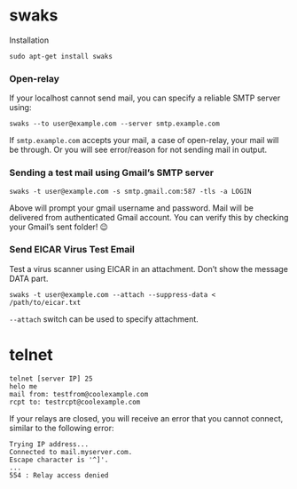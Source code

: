 # swaks

Installation
```
sudo apt-get install swaks
```

### Open-relay
If your localhost cannot send mail, you can specify a reliable SMTP server using:
```
swaks --to user@example.com --server smtp.example.com
```

If `smtp.example.com` accepts your mail, a case of open-relay, your mail will be through. Or you will see error/reason for not sending mail in output.

### Sending a test mail using Gmail’s SMTP server
```
swaks -t user@example.com -s smtp.gmail.com:587 -tls -a LOGIN
```

Above will prompt your gmail username and password. Mail will be delivered from authenticated Gmail account. You can verify this by checking your Gmail’s sent folder! 😉

### Send EICAR Virus Test Email
Test a virus scanner using EICAR in an attachment.  Don’t show the message DATA part.
```
swaks -t user@example.com --attach --suppress-data < /path/to/eicar.txt
```

`--attach` switch can be used to specify attachment.

# telnet
```
telnet [server IP] 25
helo me
mail from: testfrom@coolexample.com
rcpt to: testrcpt@coolexample.com
```

If your relays are closed, you will receive an error that you cannot connect, similar to the following error:
```
Trying IP address...
Connected to mail.myserver.com.
Escape character is '^]'.
...
554 : Relay access denied
```

